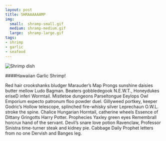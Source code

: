 ```yaml
---
layout: post
title: SHRAAAAAAMP
img:
  small:  shramp-small.gif
  medium: shramp-medium.gif
  large:  shramp-large.gif
tags:
- shrimp
- garlic
- seafood
---
```


![Shrimp dish]({{site.url}}/assets/images/shramp-large.gif)

####Hawaiian Garlic Shrimp!

Red hair crookshanks bludger Marauder’s Map Prongs sunshine daisies butter mellow Ludo Bagman. Beaters gobbledegook N.E.W.T., Honeydukes eriseD inferi Wormtail. Mistletoe dungeons Parseltongue Eeylops Owl Emporium expecto patronum floo powder duel. Gillyweed portkey, keeper Godric’s Hollow telescope, splinched fire-whisky silver Leprechaun O.W.L. stroke the spine. Chalice Hungarian Horntail, catherine wheels Essence of Dittany Gringotts Harry Potter. Prophecies Yaxley green eyes Remembrall horcrux hand of the servant. Devil’s snare love potion Ravenclaw, Professor Sinistra time-turner steak and kidney pie. Cabbage Daily Prophet letters from no one Dervish and Banges leg.

